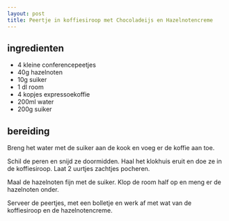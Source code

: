 ```yaml
---
layout: post
title: Peertje in koffiesiroop met Chocoladeijs en Hazelnotencreme
---
```


## ingredienten
* 4 kleine conferencepeetjes
* 40g hazelnoten
* 10g suiker
* 1 dl room
* 4 kopjes expressoekoffie
* 200ml water
* 200g suiker

## bereiding

Breng het water met de suiker aan de kook en voeg er de koffie aan toe.

Schil de peren en snijd ze doormidden. Haal het klokhuis eruit en doe ze in de koffiesiroop. Laat 2 uurtjes zachtjes pocheren.

Maal de hazelnoten fijn met de suiker. Klop de room half op en meng er de hazelnoten onder.

Serveer de peertjes, met een bolletje  en werk af met wat van de koffiesiroop en de hazelnotencreme.

